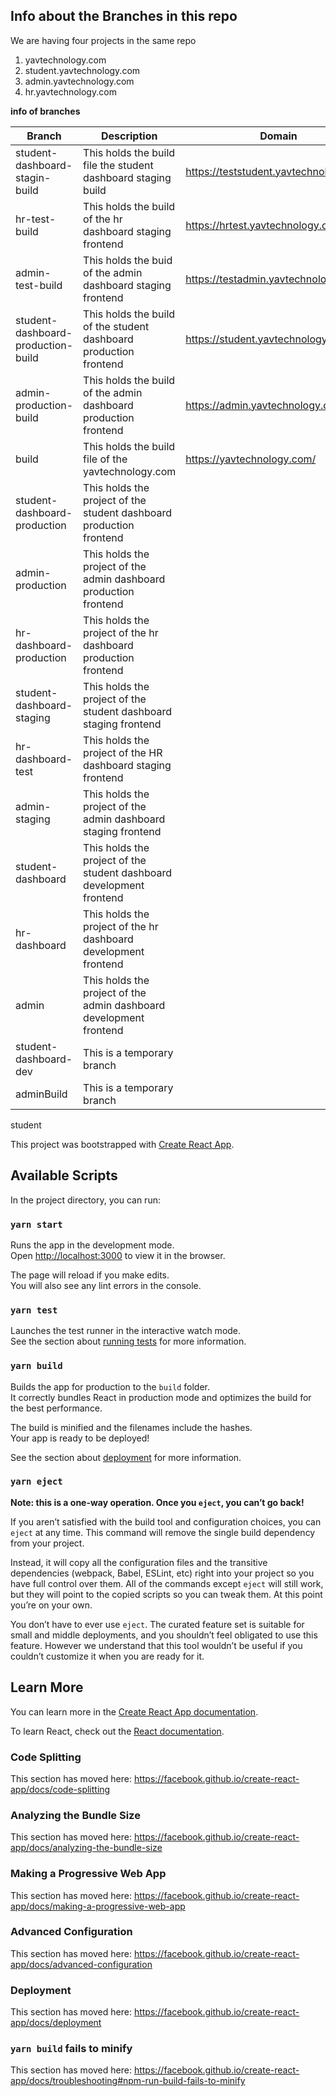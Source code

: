 ## Info about the Branches in this repo
We are having four projects in the same repo
1. yavtechnology.com
1. student.yavtechnology.com
1. admin.yavtechnology.com
1. hr.yavtechnology.com

**info of branches**

| Branch | Description | Domain |
| ------ | ------ | ------ |
| student-dashboard-stagin-build | This holds the build file the student dashboard staging build | https://teststudent.yavtechnology.com/ |
| hr-test-build| This holds the build of the hr dashboard staging frontend | https://hrtest.yavtechnology.com/ |
| admin-test-build | This holds the buid of the admin dashboard staging frontend | https://testadmin.yavtechnology.com/ |
| student-dashboard-production-build | This holds the build of the student dashboard production frontend | https://student.yavtechnology.com/ |
| admin-production-build | This holds the build of the admin dashboard production frontend | https://admin.yavtechnology.com/|
| build | This holds the build file of the yavtechnology.com | https://yavtechnology.com/ |
| student-dashboard-production | This holds the project of the student dashboard production frontend | |
| admin-production | This holds the project of the admin dashboard production frontend | |
| hr-dashboard-production| This holds the project of the hr dashboard production frontend | |
| student-dashboard-staging | This holds the project of the student dashboard staging frontend | |
| hr-dashboard-test| This holds the project of the HR dashboard staging frontend | |
| admin-staging | This holds the project of the admin dashboard staging frontend | |
| student-dashboard| This holds the project of the student dashboard development frontend | |
| hr-dashboard| This holds the project of the hr dashboard development frontend | |
| admin | This holds the project of the admin dashboard development frontend | |
| student-dashboard-dev | This is a temporary branch | |
| adminBuild | This is a temporary branch | |


student

This project was bootstrapped with [Create React App](https://github.com/facebook/create-react-app).

## Available Scripts

In the project directory, you can run:

### `yarn start`

Runs the app in the development mode.<br />
Open [http://localhost:3000](http://localhost:3000) to view it in the browser.

The page will reload if you make edits.<br />
You will also see any lint errors in the console.

### `yarn test`

Launches the test runner in the interactive watch mode.<br />
See the section about [running tests](https://facebook.github.io/create-react-app/docs/running-tests) for more information.

### `yarn build`

Builds the app for production to the `build` folder.<br />
It correctly bundles React in production mode and optimizes the build for the best performance.

The build is minified and the filenames include the hashes.<br />
Your app is ready to be deployed!

See the section about [deployment](https://facebook.github.io/create-react-app/docs/deployment) for more information.

### `yarn eject`

**Note: this is a one-way operation. Once you `eject`, you can’t go back!**

If you aren’t satisfied with the build tool and configuration choices, you can `eject` at any time. This command will remove the single build dependency from your project.

Instead, it will copy all the configuration files and the transitive dependencies (webpack, Babel, ESLint, etc) right into your project so you have full control over them. All of the commands except `eject` will still work, but they will point to the copied scripts so you can tweak them. At this point you’re on your own.

You don’t have to ever use `eject`. The curated feature set is suitable for small and middle deployments, and you shouldn’t feel obligated to use this feature. However we understand that this tool wouldn’t be useful if you couldn’t customize it when you are ready for it.

## Learn More

You can learn more in the [Create React App documentation](https://facebook.github.io/create-react-app/docs/getting-started).

To learn React, check out the [React documentation](https://reactjs.org/).

### Code Splitting

This section has moved here: https://facebook.github.io/create-react-app/docs/code-splitting

### Analyzing the Bundle Size

This section has moved here: https://facebook.github.io/create-react-app/docs/analyzing-the-bundle-size

### Making a Progressive Web App

This section has moved here: https://facebook.github.io/create-react-app/docs/making-a-progressive-web-app

### Advanced Configuration

This section has moved here: https://facebook.github.io/create-react-app/docs/advanced-configuration

### Deployment

This section has moved here: https://facebook.github.io/create-react-app/docs/deployment

### `yarn build` fails to minify

This section has moved here: https://facebook.github.io/create-react-app/docs/troubleshooting#npm-run-build-fails-to-minify
